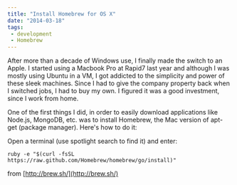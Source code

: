 ```yaml
---
title: "Install Homebrew for OS X"
date: "2014-03-18"
tags:
 - development
 - Homebrew
---
```


After more than a decade of Windows use, I finally made the switch to an Apple. I started using a Macbook Pro at Rapid7 last year and although I was mostly using Ubuntu in a VM, I got addicted to the simplicity and power of these sleek machines. Since I had to give the company property back when I switched jobs, I had to buy my own. I figured it was a good investment, since I work from home.

One of the first things I did, in order to easily download applications like Node.js, MongoDB, etc. was to install Homebrew, the Mac version of apt-get (package manager). Here's how to do it:

Open a terminal (use spotlight search to find it) and enter:

```
ruby -e "$(curl -fsSL https://raw.github.com/Homebrew/homebrew/go/install)"
```

from [http://brew.sh/](http://brew.sh/)

